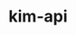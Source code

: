 ---
title: "kim-api"
layout: cache
categories: [package, v0.19]
meta: {"versions": ["2.2.1"], "compilers": ["gcc@7.3.1"], "oss": ["amzn2"], "platforms": ["linux"], "targets": ["aarch64"], "stacks": ["aws-ahug-aarch64", "aws-isc-aarch64"], "num_specs": 1, "num_specs_by_stack": {"aws-isc-aarch64": 1, "aws-ahug-aarch64": 1}}
spec_details: [{"hash": "5qqr7upkdwhvnb6ks3wdatpnqdm5t75x", "compiler": "gcc@7.3.1", "versions": ["2.2.1"], "os": "amzn2", "platform": "linux", "target": "aarch64", "variants": ["build_system=cmake", "build_type=RelWithDebInfo", "~ipo"], "stacks": ["aws-isc-aarch64", "aws-ahug-aarch64"], "size": "-", "tarball": "https://binaries.spack.io/releases/v0.19/build_cache/linux-amzn2-aarch64/gcc-7.3.1/kim-api-2.2.1/linux-amzn2-aarch64-gcc-7.3.1-kim-api-2.2.1-5qqr7upkdwhvnb6ks3wdatpnqdm5t75x.spack"}]
---